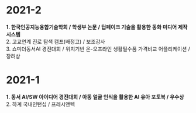 

# 2021-2
__1. 한국인공지능융합기술학회 / 학생부 논문 / 딥페이크 기술을 활용한 동화 미디어 제작 시스템__<br>
2. 고교연계 진로 탐색 캠프(배정고) / 보조강사<br>
3. 쇼미더동서AI 경진대회 / 위치기반 온-오프라인 생활필수품 가격비교 어플리케이션 / 장려상

# 2021-1
__1. 동서 AI/SW 아이디어 경진대회 / 아동 얼굴 인식을 활용한 AI 유아 포토북 / 우수상__<br>
2. 하계 국내인턴십 / 프레시앤텍

<!--
**jiny7157502/jiny7157502** is a ✨ _special_ ✨ repository because its `README.md` (this file) appears on your GitHub profile.

Here are some ideas to get you started:

- 🔭 I’m currently working on ...
- 🌱 I’m currently learning ...
- 👯 I’m looking to collaborate on ...
- 🤔 I’m looking for help with ...
- 💬 Ask me about ...
- 📫 How to reach me: ...
- 😄 Pronouns: ...
- ⚡ Fun fact: ...
-->
